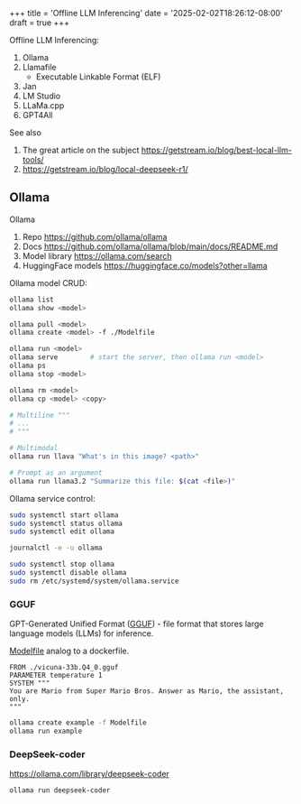 +++
title = 'Offline LLM Inferencing'
date = '2025-02-02T18:26:12-08:00'
draft = true
+++

Offline LLM Inferencing:

1. Ollama
2. Llamafile
   * Executable Linkable Format (ELF)
3. Jan
4. LM Studio 
5. LLaMa.cpp
6. GPT4All

See also
1. The great article on the subject https://getstream.io/blog/best-local-llm-tools/
2. https://getstream.io/blog/local-deepseek-r1/


## Ollama

Ollama
1. Repo https://github.com/ollama/ollama
2. Docs https://github.com/ollama/ollama/blob/main/docs/README.md
3. Model library https://ollama.com/search
4. HuggingFace models https://huggingface.co/models?other=llama

Ollama model CRUD:

```bash
ollama list
ollama show <model>

ollama pull <model>
ollama create <model> -f ./Modelfile

ollama run <model>
ollama serve        # start the server, then ollama run <model>
ollama ps
ollama stop <model>

ollama rm <model>
ollama cp <model> <copy>

# Multiline """
# ...
# """

# Multimodal
ollama run llava "What's in this image? <path>"

# Prompt as an argument
ollama run llama3.2 "Summarize this file: $(cat <file>)"
```

Ollama service control:

```bash
sudo systemctl start ollama
sudo systemctl status ollama
sudo systemctl edit ollama

journalctl -e -u ollama

sudo systemctl stop ollama
sudo systemctl disable ollama
sudo rm /etc/systemd/system/ollama.service
```

### GGUF

GPT-Generated Unified Format ([GGUF](https://github.com/ollama/ollama?tab=readme-ov-file#import-from-gguf)) - file format that stores large language models (LLMs) for inference.

[Modelfile](https://github.com/ollama/ollama/blob/main/docs/modelfile.md) analog to a dockerfile.

```Modelfile
FROM ./vicuna-33b.Q4_0.gguf
PARAMETER temperature 1
SYSTEM """
You are Mario from Super Mario Bros. Answer as Mario, the assistant, only.
"""
```

```bash
ollama create example -f Modelfile
ollama run example
```

### DeepSeek-coder

https://ollama.com/library/deepseek-coder

```
ollama run deepseek-coder
```



